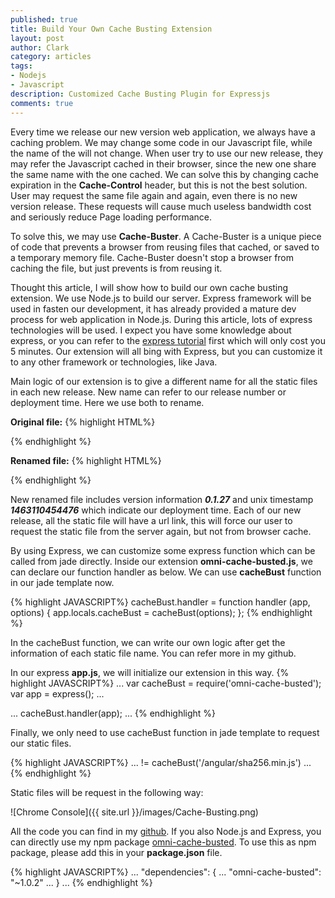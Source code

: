 ```yaml
---
published: true
title: Build Your Own Cache Busting Extension
layout: post
author: Clark
category: articles
tags:
- Nodejs
- Javascript
description: Customized Cache Busting Plugin for Expressjs
comments: true
---
```

Every time we release our new version web application, we always have a caching problem. We may change some code in our Javascript file, while the name of the will not change. When user try to use our new release, they may refer the Javascript cached in their browser, since the new one share the same name with the one cached. We can solve this by changing cache expiration in the **Cache-Control** header, but this is not the best solution. User may request the same file again and again, even there is no new version release. These requests will cause much useless bandwidth cost and seriously reduce Page loading performance.

To solve this, we may use **Cache-Buster**. A Cache-Buster is a unique piece of code that prevents a browser from reusing files that cached, or saved to a temporary memory file. Cache-Buster doesn't stop a browser from caching the file, but just prevents is from reusing it.

Thought this article, I will show how to build our own cache busting extension. We use Node.js to build our server. Express framework will be used in fasten our development, it has already provided a mature dev process for web application in Node.js. During this article, lots of express technologies will be used. I expect you have some knowledge about express, or you can refer to the [express tutorial](http://expressjs.com/) first which will only cost you 5 minutes. Our extension will all bing with Express, but you can customize it to any other framework or technologies, like Java.

Main logic of our extension is to give a different name for all the static files in each new release. New name can refer to our release number or deployment time. Here we use both to rename.

**Original file:**
{% highlight HTML%}
<script src="/angular/sha256.js" type="text/javascript"></script>
{% endhighlight %}

**Renamed file:**
{% highlight HTML%}
<script src="/angular/sha256.min.js?v=0.1.27-1463110454476" type="text/javascript"></script>
{% endhighlight %}

New renamed file includes version information **_0.1.27_** and unix timestamp **_1463110454476_** which indicate our deployment time. Each of our new release, all the static file will have a url link, this will force our user to request the static file from the server again, but not from browser cache.

By using Express, we can customize some express function which can be called from jade directly. Inside our extension **omni-cache-busted.js**, we can declare our function handler as below. We can use **cacheBust** function in our jade template now.

{% highlight JAVASCRIPT%}
cacheBust.handler = function handler (app, options) {
	app.locals.cacheBust = cacheBust(options);
};
{% endhighlight %}

In the cacheBust function, we can write our own logic after get the information of each static file name. You can refer more in my github.

In our express **app.js**, we will initialize our extension in this way.
{% highlight JAVASCRIPT%}
...
var cacheBust = require('omni-cache-busted');
var app = express();
...

...
cacheBust.handler(app);
...
{% endhighlight %}

Finally, we only need to use cacheBust function in jade template to request our static files.

{% highlight JAVASCRIPT%}
...
!= cacheBust('/angular/sha256.min.js')
...
{% endhighlight %}

Static files will be request in the following way:

![Chrome Console]({{ site.url }}/images/Cache-Busting.png)


All the code you can find in my [github](https://github.com/zzyclark/omni-cache-busted). If you also Node.js and Express, you can directly use my npm package [omni-cache-busted](https://www.npmjs.com/package/omni-cache-busted). To use this as npm package, please add this in your **package.json** file.

{% highlight JAVASCRIPT%}
...
"dependencies": {
  ...
  "omni-cache-busted": "~1.0.2"
  ...
}
...
{% endhighlight %}
